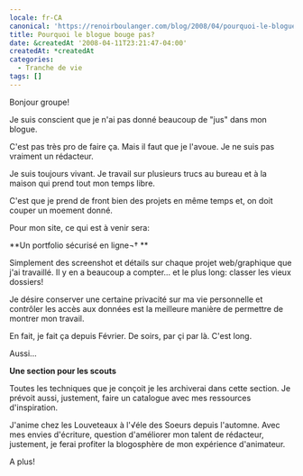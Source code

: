 ```yaml
---
locale: fr-CA
canonical: 'https://renoirboulanger.com/blog/2008/04/pourquoi-le-blogue-bouge-pas/'
title: Pourquoi le blogue bouge pas?
date: &createdAt '2008-04-11T23:21:47-04:00'
createdAt: *createdAt
categories:
  - Tranche de vie
tags: []
---
```


Bonjour groupe!

Je suis conscient que je n'ai pas donné beaucoup de "jus" dans mon blogue.

C'est pas très pro de faire ça. Mais il faut que je l'avoue. Je ne suis pas
vraiment un rédacteur.

Je suis toujours vivant. Je travail sur plusieurs trucs au bureau et à la maison
qui prend tout mon temps libre.

C'est que je prend de front bien des projets en même temps et, on doit couper un
moement donné.

Pour mon site, ce qui est à venir sera:

**Un portfolio sécurisé en ligne¬† **

Simplement des screenshot et détails sur chaque projet web/graphique que j'ai
travaillé. Il y en a beaucoup a compter... et le plus long: classer les vieux
dossiers!

Je désire conserver une certaine privacité sur ma vie personnelle et contrôler
les accès aux données est la meilleure manière de permettre de montrer mon
travail.

En fait, je fait ça depuis Février. De soirs, par çi par là. C'est long.

Aussi...

**Une section pour les scouts**

Toutes les techniques que je conçoit je les archiverai dans cette section. Je
prévoit aussi, justement, faire un catalogue avec mes ressources d'inspiration.

J'anime chez les Louveteaux à l'√éle des Soeurs depuis l'automne. Avec mes
envies d'écriture, question d'améliorer mon talent de rédacteur, justement, je
ferai profiter la blogosphère de mon expérience d'animateur.

A plus!
